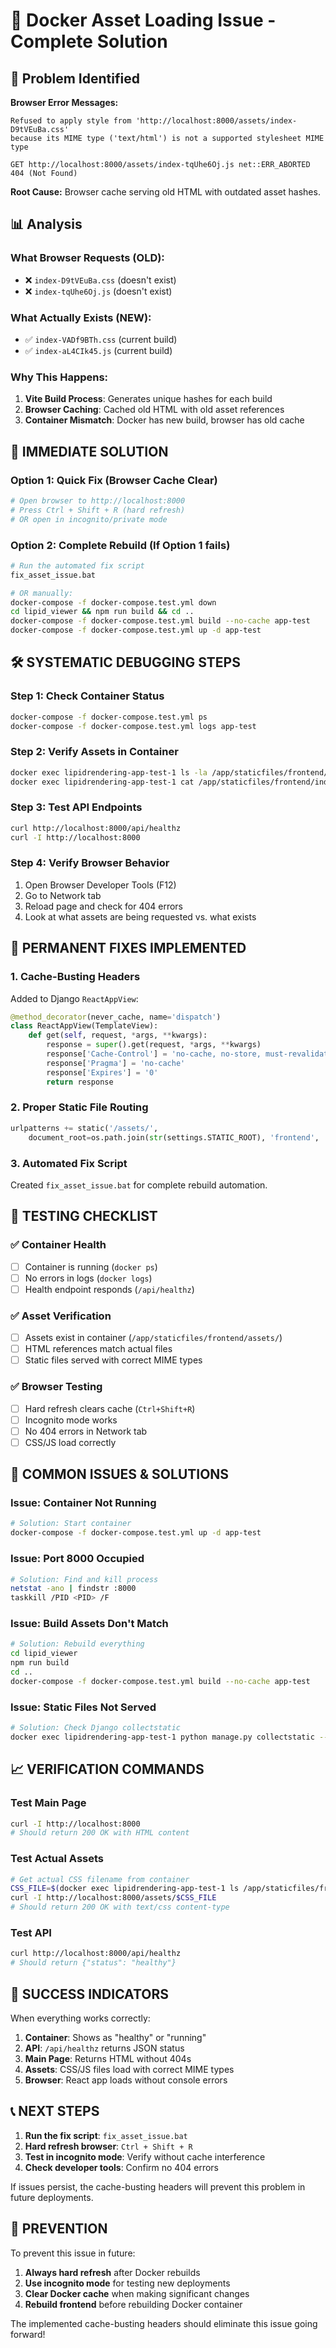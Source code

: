 # 🔧 Docker Asset Loading Issue - Complete Solution

## 🎯 Problem Identified

**Browser Error Messages:**
```
Refused to apply style from 'http://localhost:8000/assets/index-D9tVEuBa.css' 
because its MIME type ('text/html') is not a supported stylesheet MIME type

GET http://localhost:8000/assets/index-tqUhe6Oj.js net::ERR_ABORTED 404 (Not Found)
```

**Root Cause:** Browser cache serving old HTML with outdated asset hashes.

## 📊 Analysis

### What Browser Requests (OLD):
- ❌ `index-D9tVEuBa.css` (doesn't exist)
- ❌ `index-tqUhe6Oj.js` (doesn't exist)

### What Actually Exists (NEW):
- ✅ `index-VADf9BTh.css` (current build)
- ✅ `index-aL4CIk45.js` (current build)

### Why This Happens:
1. **Vite Build Process**: Generates unique hashes for each build
2. **Browser Caching**: Cached old HTML with old asset references
3. **Container Mismatch**: Docker has new build, browser has old cache

## 🚀 IMMEDIATE SOLUTION

### Option 1: Quick Fix (Browser Cache Clear)
```bash
# Open browser to http://localhost:8000
# Press Ctrl + Shift + R (hard refresh)
# OR open in incognito/private mode
```

### Option 2: Complete Rebuild (If Option 1 fails)
```bash
# Run the automated fix script
fix_asset_issue.bat

# OR manually:
docker-compose -f docker-compose.test.yml down
cd lipid_viewer && npm run build && cd ..
docker-compose -f docker-compose.test.yml build --no-cache app-test
docker-compose -f docker-compose.test.yml up -d app-test
```

## 🛠️ SYSTEMATIC DEBUGGING STEPS

### Step 1: Check Container Status
```bash
docker-compose -f docker-compose.test.yml ps
docker-compose -f docker-compose.test.yml logs app-test
```

### Step 2: Verify Assets in Container
```bash
docker exec lipidrendering-app-test-1 ls -la /app/staticfiles/frontend/assets/
docker exec lipidrendering-app-test-1 cat /app/staticfiles/frontend/index.html | findstr "assets"
```

### Step 3: Test API Endpoints
```bash
curl http://localhost:8000/api/healthz
curl -I http://localhost:8000
```

### Step 4: Verify Browser Behavior
1. Open Browser Developer Tools (F12)
2. Go to Network tab
3. Reload page and check for 404 errors
4. Look at what assets are being requested vs. what exists

## 🔧 PERMANENT FIXES IMPLEMENTED

### 1. Cache-Busting Headers
Added to Django `ReactAppView`:
```python
@method_decorator(never_cache, name='dispatch')
class ReactAppView(TemplateView):
    def get(self, request, *args, **kwargs):
        response = super().get(request, *args, **kwargs)
        response['Cache-Control'] = 'no-cache, no-store, must-revalidate'
        response['Pragma'] = 'no-cache'
        response['Expires'] = '0'
        return response
```

### 2. Proper Static File Routing
```python
urlpatterns += static('/assets/', 
    document_root=os.path.join(str(settings.STATIC_ROOT), 'frontend', 'assets'))
```

### 3. Automated Fix Script
Created `fix_asset_issue.bat` for complete rebuild automation.

## 🧪 TESTING CHECKLIST

### ✅ Container Health
- [ ] Container is running (`docker ps`)
- [ ] No errors in logs (`docker logs`)
- [ ] Health endpoint responds (`/api/healthz`)

### ✅ Asset Verification
- [ ] Assets exist in container (`/app/staticfiles/frontend/assets/`)
- [ ] HTML references match actual files
- [ ] Static files served with correct MIME types

### ✅ Browser Testing
- [ ] Hard refresh clears cache (`Ctrl+Shift+R`)
- [ ] Incognito mode works
- [ ] No 404 errors in Network tab
- [ ] CSS/JS load correctly

## 🐛 COMMON ISSUES & SOLUTIONS

### Issue: Container Not Running
```bash
# Solution: Start container
docker-compose -f docker-compose.test.yml up -d app-test
```

### Issue: Port 8000 Occupied
```bash
# Solution: Find and kill process
netstat -ano | findstr :8000
taskkill /PID <PID> /F
```

### Issue: Build Assets Don't Match
```bash
# Solution: Rebuild everything
cd lipid_viewer
npm run build
cd ..
docker-compose -f docker-compose.test.yml build --no-cache app-test
```

### Issue: Static Files Not Served
```bash
# Solution: Check Django collectstatic
docker exec lipidrendering-app-test-1 python manage.py collectstatic --noinput
```

## 📈 VERIFICATION COMMANDS

### Test Main Page
```bash
curl -I http://localhost:8000
# Should return 200 OK with HTML content
```

### Test Actual Assets
```bash
# Get actual CSS filename from container
CSS_FILE=$(docker exec lipidrendering-app-test-1 ls /app/staticfiles/frontend/assets/ | grep '\.css')
curl -I http://localhost:8000/assets/$CSS_FILE
# Should return 200 OK with text/css content-type
```

### Test API
```bash
curl http://localhost:8000/api/healthz
# Should return {"status": "healthy"}
```

## 🎯 SUCCESS INDICATORS

When everything works correctly:

1. **Container**: Shows as "healthy" or "running"
2. **API**: `/api/healthz` returns JSON status
3. **Main Page**: Returns HTML without 404s
4. **Assets**: CSS/JS files load with correct MIME types
5. **Browser**: React app loads without console errors

## 📞 NEXT STEPS

1. **Run the fix script**: `fix_asset_issue.bat`
2. **Hard refresh browser**: `Ctrl + Shift + R`
3. **Test in incognito mode**: Verify without cache interference
4. **Check developer tools**: Confirm no 404 errors

If issues persist, the cache-busting headers will prevent this problem in future deployments.

## 🔄 PREVENTION

To prevent this issue in future:

1. **Always hard refresh** after Docker rebuilds
2. **Use incognito mode** for testing new deployments
3. **Clear Docker cache** when making significant changes
4. **Rebuild frontend** before rebuilding Docker container

The implemented cache-busting headers should eliminate this issue going forward!
